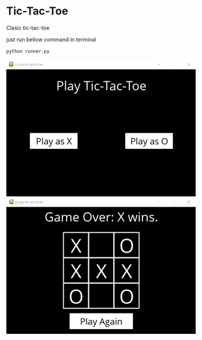 # Tic-Tac-Toe

Clasic tic-tac-toe

just run bellow command in terminal

```cmd
python runner.py
```

![game](init.jpg)
![run](run.jpg)